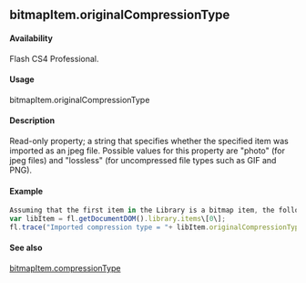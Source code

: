 ## bitmapItem.originalCompressionType

#### Availability

Flash CS4 Professional.

#### Usage

bitmapItem.originalCompressionType

#### Description

Read-only property; a string that specifies whether the specified item was imported as an jpeg file. Possible values for this property are "photo" (for jpeg files) and "lossless" (for uncompressed file types such as GIF and PNG).

#### Example

```javascript
Assuming that the first item in the Library is a bitmap item, the following code displays "photo" if the file was imported into the Library as a jpeg file, or "lossless" if is was not:
var libItem = fl.getDocumentDOM().library.items\[0\];
fl.trace("Imported compression type = "+ libItem.originalCompressionType);

```
#### See also

[bitmapItem.compressionType](../BitmapItem_object/bitmapIte1.md)
